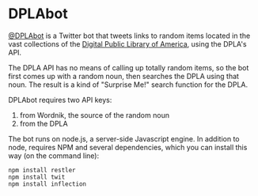 # DPLAbot[@DPLAbot](http://www.twitter.com/DPLAbot) is a Twitter bot that tweets links to random items located in the vast collections of the [Digital Public Library of America](http://dp.la), using the DPLA's API.The DPLA API has no means of calling up totally random items, so the bot first comes up with a random noun, then searches the DPLA using that noun. The result is a kind of "Surprise Me!" search function for the DPLA.DPLAbot requires two API keys:1. from Wordnik, the source of the random noun2. from the DPLAThe bot runs on node.js, a server-side Javascript engine. In addition to node, requires NPM and several dependencies, which you can install this way (on the command line):    npm install restler    npm install twit    npm install inflection